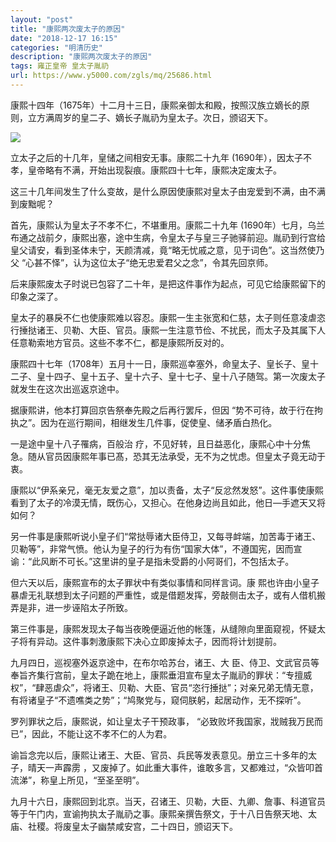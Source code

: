 ```yaml
---
layout: "post"
title: "康熙两次废太子的原因"
date: "2018-12-17 16:15"
categories: "明清历史"
description: "康熙两次废太子的原因"
tags: 雍正皇帝 皇太子胤礽
url: https://www.y5000.com/zgls/mq/25686.html
---
```






康熙十四年（1675年）十二月十三日，康熙亲御太和殿，按照汉族立嫡长的原则，立方满周岁的皇二子、嫡长子胤礽为皇太子。次日，颁诏天下。

![](https://img.y5000.com/uploads/allimg/170921/13-1F92114415H29.jpg)

立太子之后的十几年，皇储之间相安无事。康熙二十九年 (1690年），因太子不孝，皇帝略有不满，开始出现裂痕。康熙四十七年，康熙决定废太子。

这三十几年间发生了什么变故，是什么原因使康熙对皇太子由宠爱到不满，由不满到废黜呢？

首先，康熙认为皇太子不孝不仁，不堪重用。康熙二十九年
(1690年）七月，乌兰布通之战前夕，康熙出塞，途中生病，令皇太子与皇三子驰驿前迎。胤礽到行宫给皇父请安，看到圣体未宁，天颜清减，竟“略无忧戚之意，见于词色”。这当然使乃父
“心甚不怿”，认为这位太子“绝无忠爱君父之念”，令其先回京师。

后来康熙废太子时说已包容了二十年，是把这件事作为起点，可见它给康熙留下的印象之深了。

皇太子的暴戾不仁也使康熙难以容忍。康熙一生主张宽和仁慈，太子则任意凌虐恣行捶挞诸王、贝勒、大臣、官员。康熙一生注意节俭、不扰民，而太子及其属下人任意勒索地方官员。这些不孝不仁，都是康熙所反对的。

康熙四十七年（1708年）五月十一日，康熙巡幸塞外，命皇太子、皇长子、皇十二子、皇十四子、皇十五子、皇十六子、皇十七子、皇十八子随驾。第一次废太子就发生在这次出巡返京途中。

据康熙讲，他本打算回京告祭奉先殿之后再行罢斥，但因 “势不可待，故于行在拘执之”。因为在巡行期间，相继发生几件事，促使皇、储矛盾白热化。

一是途中皇十八子罹病，百般治 疗，不见好转，且日益恶化，康熙心中十分焦急。随从官员因康熙年事已髙，恐其无法承受，无不为之忧虑。但皇太子竟无动于衷。

康熙以“伊系亲兄，毫无友爱之意”，加以责备，太子“反忿然发怒”。这件事使康熙看到了太子的冷漠无情，既伤心，又担心。在他身边尚且如此，他日—手遮天又将如何？

另一件事是康熙听说小皇子们“常挞辱诸大臣侍卫，又每寻衅端，加苦毒于诸王、贝勒等”，非常气愤。他认为皇子的行为有伤“国家大体”，不遵国宪，因而宣谕：“此风断不可长。”这里讲的皇子是指未受爵的小阿哥们，不包括太子。

但六天以后，康熙宣布的太子罪状中有类似事情和同样言词。康
熙也许由小皇子暴虐无礼联想到太子问题的严重性，或是借题发挥，旁敲侧击太子，或有人借机搬弄是非，进一步诬陷太子所致。

第三件事是，康熙发现太子每当夜晚便逼近他的帐篷，从缝隙向里面窥视，怀疑太子将有异动。这件事刺激康熙下决心立即废掉太子，因而将计划提前。

九月四日，巡视塞外返京途中，在布尔哈苏台，诸王、大
臣、侍卫、文武官员等奉旨齐集行宫前，皇太子跪在地上，康熙垂泪宣布皇太子胤礽的罪状：“专擅威权”，“肆恶虐众”，将诸王、贝勒、大臣、官员“恣行捶挞”；对亲兄弟无情无意，有将诸皇子“不遗噍类之势”；“鸠聚党与，窥伺朕躬，起居动作，无不探听”。

罗列罪状之后，康熙说，如让皇太子干预政事， “必致败坏我国家，戕贼我万民而已”，因此，不能让这不孝不仁的人为君。

谕旨念完以后，康熙让诸王、大臣、官员、兵民等发表意见。册立三十多年的太子，晴天一声霹雳
，又废掉了。如此重大事件，谁敢多言，又都难过，“众皆叩首流涕”，称皇上所见，“至圣至明”。

九月十六日，康熙回到北京。当天，召诸王、贝勒，大臣、九卿、詹事、科道官员等于午门内，宣谕拘执太子胤礽之事。康熙亲撰告祭文，于十八日告祭天地、太庙、社稷。将废皇太子幽禁咸安宫，二十四日，颁诏天下。
